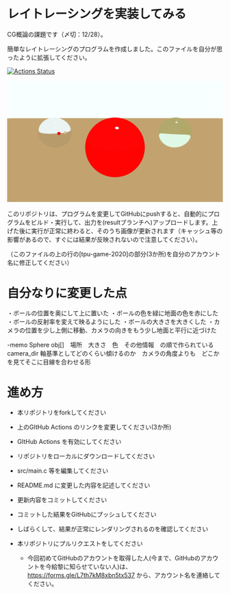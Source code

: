 ﻿# レイトレーシングを実装してみる
CG概論の課題です（〆切：12/28）。

簡単なレイトレーシングのプログラムを作成しました。このファイルを自分が思ったように拡張してください。

[![Actions Status](https://github.com/EnomotoTaiki/raytracer/workflows/CI/badge.svg)](https://github.com/EnomotoTaiki/raytracer/actions)

![結果画像](https://github.com/EnomotoTaiki/raytracer/raw/result/result.png)

このリポジトリは、プログラムを変更してGitHubにpushすると、自動的にプログラムをビルド・実行して、出力を(resultブランチへ)アップロードします。上げた後に実行が正常に終わると、そのうち画像が更新されます（キャッシュ等の影響があるので、すぐには結果が反映されないので注意してください）。

（このファイルの上の行の[tpu-game-2020]の部分(3か所)を自分のアカウント名に修正してください）

# 自分なりに変更した点
・ボールの位置を奥にして上に置いた
・ボールの色を緑に地面の色を赤にした
・ボールの反射率を変えて映るようにした
・ボールの大きさを大きくした
・カメラの位置を少し上側に移動、カメラの向きをもう少し地面と平行に近づけた

-memo
Sphere obj[]　場所　大きさ　色　その他情報　の順で作られている
camera_dir 軸基準としてどのくらい傾けるのか　カメラの角度よりも　どこかを見てそこに目線を合わせる形


# 進め方
* 本リポジトリをforkしてください
* 上のGItHub Actions のリンクを変更してください(3か所)
* GItHub Actions を有効にしてください
* リポジトリをローカルにダウンロードしてください
* src/main.c 等を編集してください
* README.md に変更した内容を記述してください
* 更新内容をコミットしてください
* コミットした結果をGitHubにプッシュしてください
* しばらくして、結果が正常にレンダリングされるのを確認してください
* 本リポジトリにプルリクエストをしてください
 
  * 今回初めてGitHubのアカウントを取得した人(今まで、GitHubのアカウントを今給黎に知らせていない人)は、https://forms.gle/L7th7kM8xbn5tx537 から、アカウント名を連絡してください。
